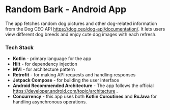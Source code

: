 # Random Bark - Android App

The app fetches random dog pictures and other dog-related information from the Dog CEO API https://dog.ceo/dog-api/documentation/. 
It lets users view different dog breeds and enjoy cute dog images with each refresh.


### Tech Stack
- **Kotlin** - primary language for the app
- **Hilt** - for dependency injection 
- **MVI** - for architecture pattern 
- **Retrofit** - for making API requests and handling responses
- **Jetpack Compose** - for building the user interface
- **Android Recommended Architecture** - The app follows the official https://developer.android.com/topic/architecture .
- **Concurrency** - this app uses both **Kotlin Coroutines** and **RxJava** for handling asynchronous operations.
